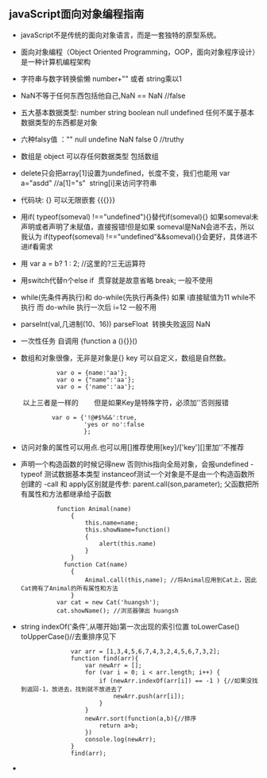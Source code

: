 ## javaScript面向对象编程指南 ##

- javaScript不是传统的面向对象语言，而是一套独特的原型系统。
- 面向对象编程（Object Oriented Programming，OOP，面向对象程序设计）是一种计算机编程架构
- 字符串与数字转换偷懒 number+"" 或者 string乘以1
- NaN不等于任何东西包括他自己,NaN == NaN //false
- 五大基本数据类型: number string boolean null undefined 任何不属于基本数据类型的东西都是对象
- 六种falsy值 ："" null undefine NaN false 0  //truthy
- 数组是 object 可以存任何数据类型 包括数组
- delete只会把array[1]设置为undefined，长度不变，我们也能用 var a="asdd"  //a[1]="s"  string[i]来访问字符串
- 代码块: {} 可以无限嵌套 {{{}}}
- 用if( typeof(someval) !=="undefined"){}替代if(someval){} 如果someval未声明或者声明了未赋值，直接报错!但是如果 someval是NaN会进不去，所以我认为
if(typeof(someval) !=="undefined"&&someval){}会更好，具体进不进if看需求
- 用 var a = b? 1 : 2;  //这里的?三无运算符
- 用switch代替n个else if  贯穿就是故意省略 break; 一般不使用
- while(先条件再执行)和 do-while(先执行再条件) 如果 i直接赋值为11  while不执行 而 do-while 执行一次后 i=12 一般不用
- parseInt(val,几进制(10、16))  parseFloat  转换失败返回 NaN
- 一次性任务 自调用  {function a (){}}()
- 数组和对象很像，无非是对象是{} key 可以自定义，数组是自然数。
    
                var o = {name:'aa'};
                var o = {"name":'aa'};
                var o = {'name':'aa'};
        
        以上三者是一样的
        但是如果Key是特殊字符，必须加''否则报错
        
                var o = {'!@#$%&&':true,
                         'yes or no':false
                         };

- 访问对象的属性可以用点.也可以用[]推荐使用[key]/['key'][]里加''不推荐
- 声明一个构造函数的时候记得new 否则this指向全局对象，会报undefined
-typeof 测试数据基本类型 instanceof测试一个对象是不是由一个构造函数所创建的
-call 和 apply区别就是传参: parent.call(son,parameter); 父函数把所有属性和方法都继承给子函数

                function Animal(name)
                    {
                        this.name=name;
                        this.showName=function()
                        {
                            alert(this.name)
                        }
                    }
                  function Cat(name)
                    {
                        Animal.call(this,name); //将Animal应用到Cat上，因此Cat拥有了Animal的所有属性和方法
                    }
                var cat = new Cat('huangsh');
                cat.showName(); //浏览器弹出 huangsh
- string indexOf('条件',从哪开始)第一次出现的索引位置 toLowerCase() toUpperCase()//去重排序见下

                    var arr = [1,3,4,5,6,7,4,3,2,4,5,6,7,3,2];
                    function find(arr){
                        var newArr = [];
                        for (var i = 0; i < arr.length; i++) {
                            if (newArr.indexOf(arr[i]) == -1 ) {//如果没找到返回-1，放进去，找到就不放进去了
                                newArr.push(arr[i]);
                            }
                        }
                        newArr.sort(function(a,b){//排序
                            return a>b;
                        })
                        console.log(newArr);
                    }
                    find(arr);
                    
- 
